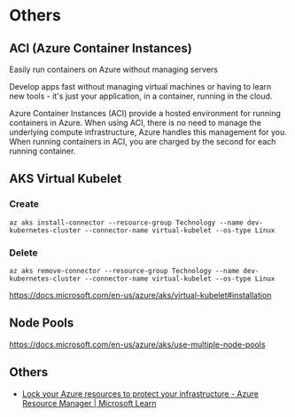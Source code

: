 # Others

## ACI (Azure Container Instances)

Easily run containers on Azure without managing servers

Develop apps fast without managing virtual machines or having to learn new tools - it's just your application, in a container, running in the cloud.

Azure Container Instances (ACI) provide a hosted environment for running containers in Azure. When using ACI, there is no need to manage the underlying compute infrastructure, Azure handles this management for you. When running containers in ACI, you are charged by the second for each running container.

## AKS Virtual Kubelet

### Create

`az aks install-connector --resource-group Technology --name dev-kubernetes-cluster --connector-name virtual-kubelet --os-type Linux`

### Delete

`az aks remove-connector --resource-group Technology --name dev-kubernetes-cluster --connector-name virtual-kubelet --os-type Linux`

https://docs.microsoft.com/en-us/azure/aks/virtual-kubelet#installation

## Node Pools

https://docs.microsoft.com/en-us/azure/aks/use-multiple-node-pools

## Others

- [Lock your Azure resources to protect your infrastructure - Azure Resource Manager \| Microsoft Learn](https://learn.microsoft.com/en-us/azure/azure-resource-manager/management/lock-resources?tabs=json)
